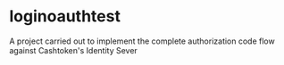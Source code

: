 # loginoauthtest
 A project carried out to implement the complete authorization code flow against Cashtoken's Identity Sever

